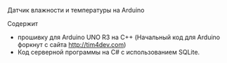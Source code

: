 ﻿Датчик влажности и температуры на Arduino

Содержит 
- прошивку для Arduino UNO R3 на C++ (﻿Начальный код для Arduino форкнут с сайта http://tim4dev.com)
- Код серверной программы на C# с использованием SQLite.

